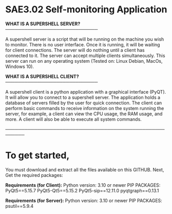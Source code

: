 # SAE3.02 Self-monitoring Application

**WHAT IS A SUPERSHELL SERVER?  ─────────────────────────────**

A supershell server is a script that will be running on the machine you wish to monitor.
There is no user interface.
Once it is running, it will be waiting for client connections.
The server will do nothing until a client has connected to it.
The server can accept multiple clients simultaneously.
This server can run on any operating system (Tested on: Linux Debian, MacOs, Windows 10).

**WHAT IS A SUPERSHELL CLIENT?  ─────────────────────────────**

A supershell client is a python application with a graphical interface (PyQT).
It will allow you to connect to a supershell server.
The application holds a database of servers filled by the user for quick connection.
The client can perform basic commands to receive information on the system running the server, for example, a client can view the CPU usage, the RAM usage, and more.
A client will also be able to execute all system commands.

**────────────────────────────────────────────────────────**

# To get started,
You must download and extract all the files available on this GITHUB.
Next,
Get the required packages:

**Requirements (for Client):**
Python version: 3.10 or newer
PIP PACKAGES:
  PyQt5==5.15.7
  PyQt5-Qt5==5.15.2
  PyQt5-sip==12.11.0
  pyqtgraph==0.13.1

**Requirements (for Server):**
Python version: 3.10 or newer
PIP PACKAGES:
  psutil==5.9.4

